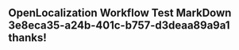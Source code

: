 <properties
ms.topic="hero-topic"
ms.test1="hero-topic"
ms.test2="test"/>

## OpenLocalization Workflow Test MarkDown 3e8eca35-a24b-401c-b757-d3deaa89a9a1 thanks!
